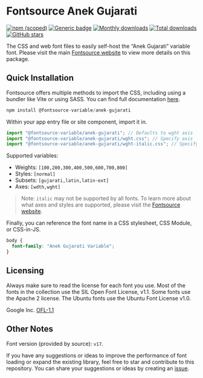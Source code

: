 # Fontsource Anek Gujarati

[![npm (scoped)](https://img.shields.io/npm/v/@fontsource-variable/anek-gujarati?color=brightgreen)](https://www.npmjs.com/package/@fontsource-variable/anek-gujarati) [![Generic badge](https://img.shields.io/badge/fontsource-passing-brightgreen)](https://github.com/fontsource/fontsource) [![Monthly downloads](https://badgen.net/npm/dm/@fontsource-variable/anek-gujarati)](https://github.com/fontsource/fontsource) [![Total downloads](https://badgen.net/npm/dt/@fontsource-variable/anek-gujarati)](https://github.com/fontsource/fontsource) [![GitHub stars](https://img.shields.io/github/stars/fontsource/fontsource.svg?style=social&label=Star)](https://github.com/fontsource/fontsource/stargazers)

The CSS and web font files to easily self-host the “Anek Gujarati” variable font. Please visit the main [Fontsource website](https://fontsource.org/fonts/anek-gujarati) to view more details on this package.

## Quick Installation

Fontsource offers multiple methods to import the CSS, including using a bundler like Vite or using SASS. You can find full documentation [here](https://fontsource.org/docs/getting-started/introduction).

```javascript
npm install @fontsource-variable/anek-gujarati
```

Within your app entry file or site component, import it in.

```javascript
import "@fontsource-variable/anek-gujarati"; // Defaults to wght axis
import "@fontsource-variable/anek-gujarati/wght.css"; // Specify axis
import "@fontsource-variable/anek-gujarati/wght-italic.css"; // Specify axis and style
```

Supported variables:
- Weights: `[100,200,300,400,500,600,700,800]`
- Styles: `[normal]`
- Subsets: `[gujarati,latin,latin-ext]`
- Axes: `[wdth,wght]`

> Note: `italic` may not be supported by all fonts. To learn more about what axes and styles are supported, please visit the [Fontsource website](https://fontsource.org/fonts/anek-gujarati).

Finally, you can reference the font name in a CSS stylesheet, CSS Module, or CSS-in-JS.

```css
body {
  font-family: "Anek Gujarati Variable";
}
```

## Licensing
Always make sure to read the license for each font you use. Most of the fonts in the collection use the SIL Open Font License, v1.1. Some fonts use the Apache 2 license. The Ubuntu fonts use the Ubuntu Font License v1.0.

Google Inc.
[OFL-1.1](http://scripts.sil.org/OFL)

## Other Notes
Font version (provided by source): `v17`.

If you have any suggestions or ideas to improve the performance of font loading or expand the existing library, feel free to star and contribute to this repository. You can share your suggestions or ideas by creating an [issue](https://github.com/fontsource/fontsource/issues).